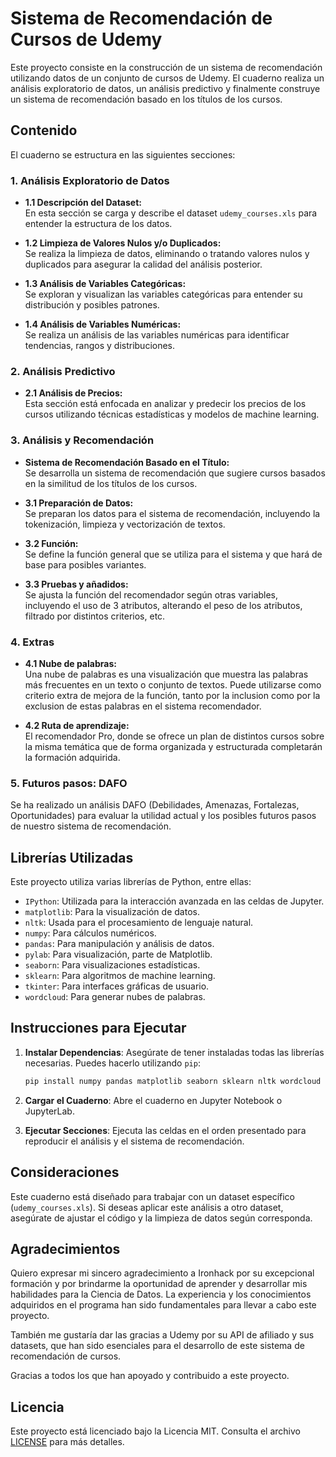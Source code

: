 
# Sistema de Recomendación de Cursos de Udemy

Este proyecto consiste en la construcción de un sistema de recomendación utilizando datos de un conjunto de cursos de Udemy. El cuaderno realiza un análisis exploratorio de datos, un análisis predictivo y finalmente construye un sistema de recomendación basado en los títulos de los cursos.

## Contenido

El cuaderno se estructura en las siguientes secciones:

### 1. Análisis Exploratorio de Datos

- **1.1 Descripción del Dataset:**  
  En esta sección se carga y describe el dataset `udemy_courses.xls` para entender la estructura de los datos.
  
- **1.2 Limpieza de Valores Nulos y/o Duplicados:**  
  Se realiza la limpieza de datos, eliminando o tratando valores nulos y duplicados para asegurar la calidad del análisis posterior.
  
- **1.3 Análisis de Variables Categóricas:**  
  Se exploran y visualizan las variables categóricas para entender su distribución y posibles patrones.
  
- **1.4 Análisis de Variables Numéricas:**  
  Se realiza un análisis de las variables numéricas para identificar tendencias, rangos y distribuciones.

### 2. Análisis Predictivo

- **2.1 Análisis de Precios:**  
  Esta sección está enfocada en analizar y predecir los precios de los cursos utilizando técnicas estadísticas y modelos de machine learning.

### 3. Análisis y Recomendación

- **Sistema de Recomendación Basado en el Título:**  
  Se desarrolla un sistema de recomendación que sugiere cursos basados en la similitud de los títulos de los cursos.
  
- **3.1 Preparación de Datos:**  
  Se preparan los datos para el sistema de recomendación, incluyendo la tokenización, limpieza y vectorización de textos.

- **3.2 Función:**  
  Se define la función general que se utiliza para el sistema y que hará de base para posibles variantes.

- **3.3 Pruebas y añadidos:**  
  Se ajusta la función del recomendador según otras variables, incluyendo el uso de 3 atributos, alterando el peso de los atributos, filtrado por distintos criterios, etc. 


### 4. Extras

- **4.1 Nube de palabras:**  
  Una nube de palabras es una visualización que muestra las palabras más frecuentes en un texto o conjunto de textos. Puede utilizarse como criterio extra de mejora de la función, tanto por la inclusion como por la exclusion de estas palabras en el sistema recomendador.

- **4.2 Ruta de aprendizaje:**  
  El recomendador Pro, donde se ofrece un plan de distintos cursos sobre la misma temática que de forma organizada y estructurada completarán la formación adquirida.

### 5. Futuros pasos: DAFO

  Se ha realizado un análisis DAFO (Debilidades, Amenazas, Fortalezas, Oportunidades) para evaluar la utilidad actual y los posibles futuros pasos de nuestro sistema de recomendación.




## Librerías Utilizadas

Este proyecto utiliza varias librerías de Python, entre ellas:

- `IPython`: Utilizada para la interacción avanzada en las celdas de Jupyter.
- `matplotlib`: Para la visualización de datos.
- `nltk`: Usada para el procesamiento de lenguaje natural.
- `numpy`: Para cálculos numéricos.
- `pandas`: Para manipulación y análisis de datos.
- `pylab`: Para visualización, parte de Matplotlib.
- `seaborn`: Para visualizaciones estadísticas.
- `sklearn`: Para algoritmos de machine learning.
- `tkinter`: Para interfaces gráficas de usuario.
- `wordcloud`: Para generar nubes de palabras.

## Instrucciones para Ejecutar

1. **Instalar Dependencias**: Asegúrate de tener instaladas todas las librerías necesarias. Puedes hacerlo utilizando `pip`:

   ```bash
   pip install numpy pandas matplotlib seaborn sklearn nltk wordcloud
   ```

2. **Cargar el Cuaderno**: Abre el cuaderno en Jupyter Notebook o JupyterLab.

3. **Ejecutar Secciones**: Ejecuta las celdas en el orden presentado para reproducir el análisis y el sistema de recomendación.

## Consideraciones

Este cuaderno está diseñado para trabajar con un dataset específico (`udemy_courses.xls`). Si deseas aplicar este análisis a otro dataset, asegúrate de ajustar el código y la limpieza de datos según corresponda.


## Agradecimientos

Quiero expresar mi sincero agradecimiento a Ironhack por su excepcional formación y por brindarme la oportunidad de aprender y desarrollar mis habilidades para la Ciencia de Datos. La experiencia y los conocimientos adquiridos en el programa han sido fundamentales para llevar a cabo este proyecto. 

También me gustaría dar las gracias a Udemy por su API de afiliado y sus datasets, que han sido esenciales para el desarrollo de este sistema de recomendación de cursos.

Gracias a todos los que han apoyado y contribuido a este proyecto.

## Licencia

Este proyecto está licenciado bajo la Licencia MIT. Consulta el archivo [LICENSE](./LICENSE) para más detalles.


